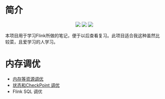 
# 简介

<p align="center"><a title="小令童鞋" target="_blank" href="https://github.com/zeekling/flink_book"><img src="https://img.shields.io/github/last-commit/zeekling/redis_book.svg?style=flat-square&color=FF9900"></a>
<a title="GitHub repo size in bytes" target="_blank" href="https://github.com/zeekling/redis_book"><img src="https://img.shields.io/github/repo-size/zeekling/redis_book.svg?style=flat-square"></a>
<a title="Hits" target="_blank" href="https://github.com/zeekling/hits"><img src="https://hits.b3log.org/zeekling/redis_book.svg"></a></p>

本项目用于学习Flink所做的笔记，便于以后查看复习。此项目适合我这种虽然比较菜，且爱学习的人学习。

# 内存调优

- [内存等资源调优](./调优/Resource.md)
- [状态和CheckPoint 调优](./调优/CheckPoint.md)
- Flink SQL 调优


